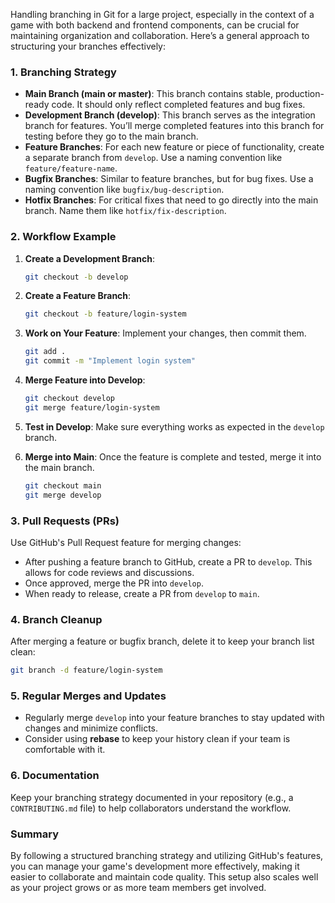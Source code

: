Handling branching in Git for a large project, especially in the context of a game with both backend and frontend components, can be crucial for maintaining organization and collaboration. Here’s a general approach to structuring your branches effectively:

### 1. **Branching Strategy**
- **Main Branch (main or master)**: This branch contains stable, production-ready code. It should only reflect completed features and bug fixes.
- **Development Branch (develop)**: This branch serves as the integration branch for features. You’ll merge completed features into this branch for testing before they go to the main branch.
- **Feature Branches**: For each new feature or piece of functionality, create a separate branch from `develop`. Use a naming convention like `feature/feature-name`.
- **Bugfix Branches**: Similar to feature branches, but for bug fixes. Use a naming convention like `bugfix/bug-description`.
- **Hotfix Branches**: For critical fixes that need to go directly into the main branch. Name them like `hotfix/fix-description`.

### 2. **Workflow Example**
1. **Create a Development Branch**:
   ```bash
   git checkout -b develop
   ```

2. **Create a Feature Branch**:
   ```bash
   git checkout -b feature/login-system
   ```

3. **Work on Your Feature**: Implement your changes, then commit them.
   ```bash
   git add .
   git commit -m "Implement login system"
   ```

4. **Merge Feature into Develop**:
   ```bash
   git checkout develop
   git merge feature/login-system
   ```

5. **Test in Develop**: Make sure everything works as expected in the `develop` branch.

6. **Merge into Main**: Once the feature is complete and tested, merge it into the main branch.
   ```bash
   git checkout main
   git merge develop
   ```

### 3. **Pull Requests (PRs)**
Use GitHub's Pull Request feature for merging changes:
- After pushing a feature branch to GitHub, create a PR to `develop`. This allows for code reviews and discussions.
- Once approved, merge the PR into `develop`.
- When ready to release, create a PR from `develop` to `main`.

### 4. **Branch Cleanup**
After merging a feature or bugfix branch, delete it to keep your branch list clean:
```bash
git branch -d feature/login-system
```

### 5. **Regular Merges and Updates**
- Regularly merge `develop` into your feature branches to stay updated with changes and minimize conflicts.
- Consider using **rebase** to keep your history clean if your team is comfortable with it.

### 6. **Documentation**
Keep your branching strategy documented in your repository (e.g., a `CONTRIBUTING.md` file) to help collaborators understand the workflow.

### Summary
By following a structured branching strategy and utilizing GitHub's features, you can manage your game's development more effectively, making it easier to collaborate and maintain code quality. This setup also scales well as your project grows or as more team members get involved.